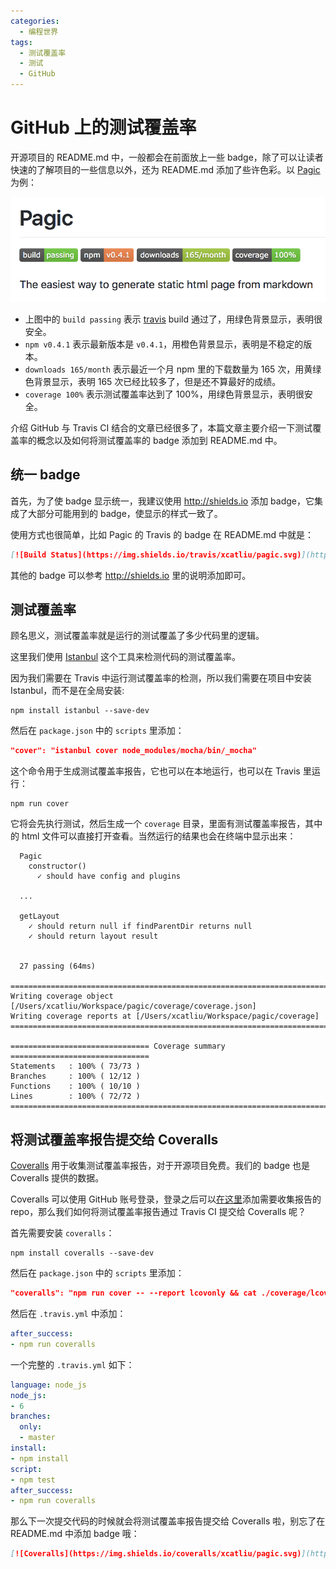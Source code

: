 ```yaml
---
categories:
  - 编程世界
tags:
  - 测试覆盖率
  - 测试
  - GitHub
---
```


# GitHub 上的测试覆盖率

开源项目的 README.md 中，一般都会在前面放上一些 badge，除了可以让读者快速的了解项目的一些信息以外，还为 README.md 添加了些许色彩。以 [Pagic](https://github.com/xcatliu/pagic) 为例：

![pagic test coverage](../assets/test_coverage_for_github/pagic.png)

- 上图中的 `build passing` 表示 [travis](https://travis-ci.org/xcatliu/pagic) build 通过了，用绿色背景显示，表明很安全。
- `npm v0.4.1` 表示最新版本是 `v0.4.1`，用橙色背景显示，表明是不稳定的版本。
- `downloads 165/month` 表示最近一个月 npm 里的下载数量为 165 次，用黄绿色背景显示，表明 165 次已经比较多了，但是还不算最好的成绩。
- `coverage 100%` 表示测试覆盖率达到了 100%，用绿色背景显示，表明很安全。

介绍 GitHub 与 Travis CI 结合的文章已经很多了，本篇文章主要介绍一下测试覆盖率的概念以及如何将测试覆盖率的 badge 添加到 README.md 中。

## 统一 badge

首先，为了使 badge 显示统一，我建议使用 http://shields.io 添加 badge，它集成了大部分可能用到的 badge，使显示的样式一致了。

使用方式也很简单，比如 Pagic 的 Travis 的 badge 在 README.md 中就是：

```md
[![Build Status](https://img.shields.io/travis/xcatliu/pagic.svg)](https://travis-ci.org/xcatliu/pagic)
```

其他的 badge 可以参考 http://shields.io 里的说明添加即可。

## 测试覆盖率

顾名思义，测试覆盖率就是运行的测试覆盖了多少代码里的逻辑。

这里我们使用 [Istanbul](https://github.com/gotwarlost/istanbul) 这个工具来检测代码的测试覆盖率。

因为我们需要在 Travis 中运行测试覆盖率的检测，所以我们需要在项目中安装 Istanbul，而不是在全局安装:

```shell
npm install istanbul --save-dev
```

然后在 `package.json` 中的 `scripts` 里添加：

```json
"cover": "istanbul cover node_modules/mocha/bin/_mocha"
```

这个命令用于生成测试覆盖率报告，它也可以在本地运行，也可以在 Travis 里运行：

```shell
npm run cover
```

它将会先执行测试，然后生成一个 `coverage` 目录，里面有测试覆盖率报告，其中的 html 文件可以直接打开查看。当然运行的结果也会在终端中显示出来：

```shell
  Pagic
    constructor()
      ✓ should have config and plugins
  
  ...

  getLayout
    ✓ should return null if findParentDir returns null
    ✓ should return layout result


  27 passing (64ms)

=============================================================================
Writing coverage object [/Users/xcatliu/Workspace/pagic/coverage/coverage.json]
Writing coverage reports at [/Users/xcatliu/Workspace/pagic/coverage]
=============================================================================

=============================== Coverage summary ===============================
Statements   : 100% ( 73/73 )
Branches     : 100% ( 12/12 )
Functions    : 100% ( 10/10 )
Lines        : 100% ( 72/72 )
================================================================================
```

## 将测试覆盖率报告提交给 Coveralls

[Coveralls](https://coveralls.io/) 用于收集测试覆盖率报告，对于开源项目免费。我们的 badge 也是 Coveralls 提供的数据。

Coveralls 可以使用 GitHub 账号登录，登录之后可以[在这里](https://coveralls.io/repos/new)添加需要收集报告的 repo，那么我们如何将测试覆盖率报告通过 Travis CI 提交给 Coveralls 呢？

首先需要安装 `coveralls`：

```shell
npm install coveralls --save-dev
```

然后在 `package.json` 中的 `scripts` 里添加：

```json
"coveralls": "npm run cover -- --report lcovonly && cat ./coverage/lcov.info | coveralls"
```

然后在 `.travis.yml` 中添加：

```yml
after_success:
- npm run coveralls
```

一个完整的 `.travis.yml` 如下：

```yml
language: node_js
node_js:
- 6
branches:
  only:
  - master
install:
- npm install
script:
- npm test
after_success:
- npm run coveralls
```

那么下一次提交代码的时候就会将测试覆盖率报告提交给 Coveralls 啦，别忘了在 README.md 中添加 badge 哦：

```md
[![Coveralls](https://img.shields.io/coveralls/xcatliu/pagic.svg)](https://coveralls.io/github/xcatliu/pagic)
```
